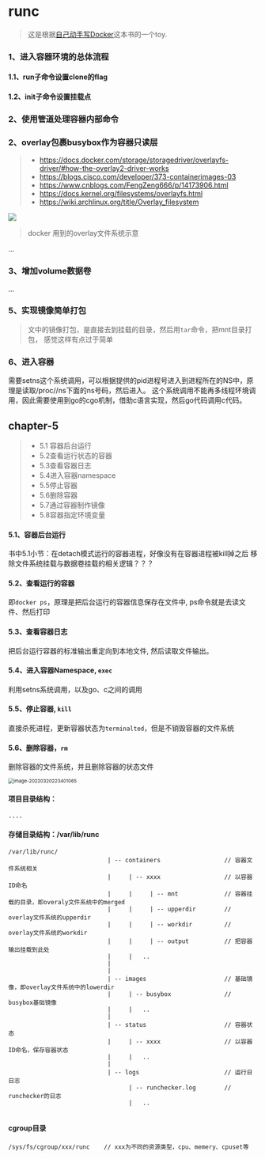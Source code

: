 # runc

> 这是根据[自己动手写Docker](https://book.douban.com/subject/27082348/)这本书的一个toy.



### 1、进入容器环境的总体流程

#### 		1.1、run子命令设置clone的flag

#### 		1.2、init子命令设置挂载点

### 2、使用管道处理容器内部命令


### 2、overlay包裹busybox作为容器只读层

>- https://docs.docker.com/storage/storagedriver/overlayfs-driver/#how-the-overlay2-driver-works
>- https://blogs.cisco.com/developer/373-containerimages-03
>- https://www.cnblogs.com/FengZeng666/p/14173906.html
>- https://docs.kernel.org/filesystems/overlayfs.html
>- https://wiki.archlinux.org/title/Overlay_filesystem

![](https://note-img-1300721153.cos.ap-nanjing.myqcloud.com//md-imgimage-20220318232449145.png )

> docker 用到的overlay文件系统示意



...

### 3、增加volume数据卷

...



### 5、实现镜像简单打包

> 文中的镜像打包，是直接去到挂载的目录，然后用`tar`命令，把mnt目录打包， 感觉这样有点过于简单

### 6、进入容器
需要setns这个系统调用，可以根据提供的pid进程号进入到进程所在的NS中，原理是读取/proc/<pid>/ns下面的ns号码，然后进入。
这个系统调用不能再多线程环境调用，因此需要使用到go的cgo机制，借助c语言实现，然后go代码调用c代码。









## chapter-5   

> - 5.1 容器后台运行
> - 5.2查看运行状态的容器
> - 5.3查看容器日志
> - 5.4进入容器namespace
> - 5.5停止容器
> - 5.6删除容器
> - 5.7通过容器制作镜像
> - 5.8容器指定环境变量

#### 5.1、容器后台运行  

书中5.1小节：在detach模式运行的容器进程，好像没有在容器进程被kill掉之后 移除文件系统挂载与数据卷挂载的相关逻辑？？？

#### 5.2、查看运行的容器

即`docker ps`，原理是把后台运行的容器信息保存在文件中, ps命令就是去读文件、然后打印

#### 5.3、查看容器日志

把后台运行容器的标准输出重定向到本地文件, 然后读取文件输出。

#### 5.4、进入容器Namespace, `exec`

利用setns系统调用，以及go、c之间的调用

#### 5.5、停止容器, `kill`

直接杀死进程，更新容器状态为`terminalted`，但是不销毁容器的文件系统

#### 5.6、删除容器，`rm`

删除容器的文件系统，并且删除容器的状态文件









<img src="https://note-img-1300721153.cos.ap-nanjing.myqcloud.com//md-imgimage-20220320223401065.png" alt="image-20220320223401065" style="zoom:67%;" />




#### 项目目录结构：

```
....
```






#### 存储目录结构：/var/lib/runc

```
/var/lib/runc/
							| -- containers                  // 容器文件系统相关
							|     | -- xxxx                  // 以容器ID命名
							|     |     | -- mnt             // 容器挂载的目录，即overaly文件系统中的merged
							|     |     | -- upperdir        // overlay文件系统的upperdir 
							|     |     | -- workdir         // overlay文件系统的workdir
							|     |     | -- output          // 把容器输出挂载到此处
							|     |   .. 
							|
							|
							| -- images                      // 基础镜像，即overlay文件系统中的lowerdir
							|     | -- busybox               // busybox基础镜像
							|     |   ..
							|
							| -- status                      // 容器状态
							|     | -- xxxx                  // 以容器ID命名，保存容器状态
							|     |   ..
							|
							| -- logs                        // 运行日日志
							      | -- runchecker.log        // runchecker的日志
							      |   ..
							
```



#### cgroup目录

```
/sys/fs/cgroup/xxx/runc    // xxx为不同的资源类型，cpu、memery、cpuset等
```

